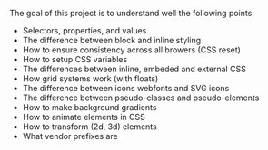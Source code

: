 The goal of this project is to understand well the following points:
 - Selectors, properties, and values
 - The difference between block and inline styling
 - How to ensure consistency across all browers (CSS reset)
 - How to setup CSS variables
 - The differences between inline, embeded and external CSS
 - How grid systems work (with floats)
 - The difference between icons webfonts and SVG icons
 - The difference between pseudo-classes and pseudo-elements
 - How to make background gradients
 - How to animate elements in CSS
 - How to transform (2d, 3d) elements
 - What vendor prefixes are
 
